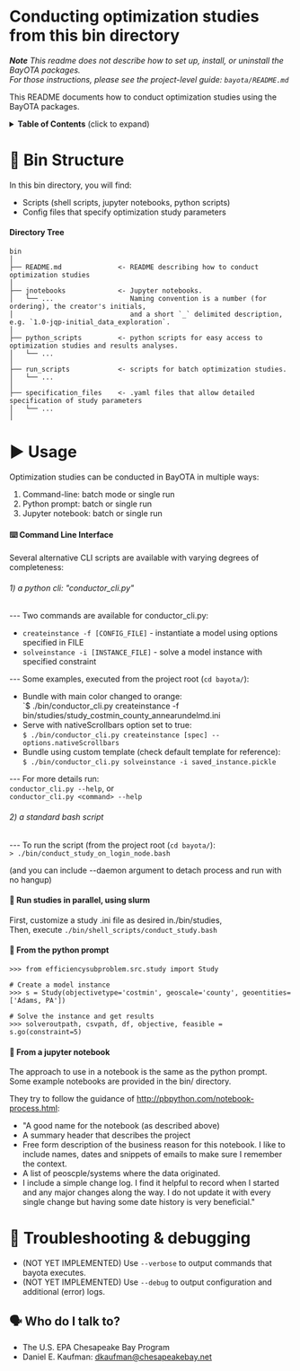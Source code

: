 # Conducting optimization studies from this bin directory

***Note*** *This readme does not describe how to set up, install, or uninstall the BayOTA packages.\
For those instructions, please see the project-level guide: `bayota/README.md`*


This README documents how to conduct optimization studies using the BayOTA packages.

<details>
 <summary><strong>Table of Contents</strong> (click to expand)</summary>

* [Bin structure](#-bin-structure)
* [Usage](#-usage)
* [Troubleshooting & debugging](#-troubleshooting--debugging)
* [Who do I talk to?](#-who-do-i-talk-to)
</details>

# 📁 Bin Structure

In this bin directory, you will find:

* Scripts (shell scripts, jupyter notebooks, python scripts)
* Config files that specify optimization study parameters

#### Directory Tree
```
bin
│
├── README.md              <- README describing how to conduct optimization studies
│
├── jnotebooks             <- Jupyter notebooks.
│   └── ...                   Naming convention is a number (for ordering), the creator's initials,
│                             and a short `_` delimited description, e.g. `1.0-jqp-initial_data_exploration`.
│
├── python_scripts         <- python scripts for easy access to optimization studies and results analyses.
│   └── ...
│
├── run_scripts            <- scripts for batch optimization studies.
│   └── ...
│
├── specification_files    <- .yaml files that allow detailed specification of study parameters
│   └── ...
│
```


# ▶ Usage

Optimization studies can be conducted in BayOTA in multiple ways:
1) Command-line: batch mode or single run
2) Python prompt: batch or single run
3) Jupyter notebook: batch or single run

#### ⌨️ Command Line Interface

Several alternative CLI scripts are available with varying degrees of completeness:

###### 1) a python cli: "conductor_cli.py"

--- Two commands are available for conductor_cli.py:

* ```createinstance -f [CONFIG_FILE]``` - instantiate a model using options specified in FILE
* ```solveinstance -i [INSTANCE_FILE]``` - solve a model instance with specified constraint

--- Some examples, executed from the project root (`cd bayota/`):
- Bundle with main color changed to orange:\
`$ ./bin/conductor_cli.py createinstance -f bin/studies/study_costmin_county_annearundelmd.ini
- Serve with nativeScrollbars option set to true:\
`$ ./bin/conductor_cli.py createinstance [spec] --options.nativeScrollbars`
- Bundle using custom template (check default template for reference):\
`$ ./bin/conductor_cli.py solveinstance -i saved_instance.pickle`

--- For more details run:\
`conductor_cli.py --help`, or\
`conductor_cli.py <command> --help`

###### 2) a standard bash script

--- To run the script (from the project root (`cd bayota/`):\
`> ./bin/conduct_study_on_login_node.bash`

(and you can include --daemon argument to detach process and run with no hangup)

#### 🔀 Run studies in parallel, using slurm

First, customize a study .ini file as desired in./bin/studies,\
Then, execute `./bin/shell_scripts/conduct_study.bash`

#### 🐍 From the python prompt

    >>> from efficiencysubproblem.src.study import Study

    # Create a model instance
    >>> s = Study(objectivetype='costmin', geoscale='county', geoentities=['Adams, PA'])

    # Solve the instance and get results
    >>> solveroutpath, csvpath, df, objective, feasible = s.go(constraint=5)

#### 📓 From a jupyter notebook
The approach to use in a notebook is the same as the python prompt.\
Some example notebooks are provided in the bin/ directory.

They try to follow the guidance of http://pbpython.com/notebook-process.html:

- "A good name for the notebook (as described above)
- A summary header that describes the project
- Free form description of the business reason for this notebook. I like to include names, dates and snippets of emails to make sure I remember the context.
- A list of peoscple/systems where the data originated.
- I include a simple change log. I find it helpful to record when I started and any major changes along the way. I do not update it with every single change but having some date history is very beneficial."

# 🐛 Troubleshooting & debugging

* (NOT YET IMPLEMENTED) Use `--verbose` to output commands that bayota executes.
* (NOT YET IMPLEMENTED) Use `--debug` to output configuration and additional (error) logs.

## 🗣️ Who do I talk to?

* The U.S. EPA Chesapeake Bay Program
* Daniel E. Kaufman: dkaufman@chesapeakebay.net
